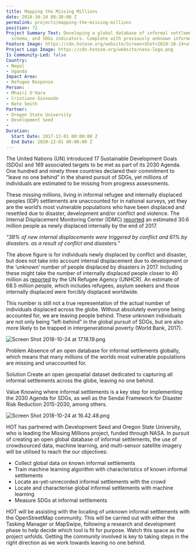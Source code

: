 ```yaml
---
title: Mapping the Missing Millions
date: 2018-10-24 08:38:00 Z
permalink: projects/mapping-the-missing-millions
position: 72
Project Summary Text: Developing a global database of informal settlement location,
  schema, and SDGs indicators. Complete with previously unknown informal settlements.
Feature Image: https://cdn.hotosm.org/website/Screen+Shot+2018-10-24+at+17.00.49.png
Project Logo Image: https://cdn.hotosm.org/website/nasa-logo.png
Is Community-Led: false
Country:
- Nepal
- Uganda
Impact Area:
- Refugee Response
Person:
- Mhairi O'Hara
- Cristiano Giovando
- Nate Smith
Partner:
- Oregon State University
- Development Seed
- 
Duration:
  Start Date: 2017-12-01 00:00:00 Z
  End Date: 2020-12-01 00:00:00 Z
---
```


The United Nations (UN) introduced 17 Sustainable Development Goals (SDGs) and 169 associated targets to be met as part of its 2030 Agenda. One hundred and ninety three countries declared their commitment to “leave no one behind” in the shared pursuit of SDGs, yet millions of individuals are estimated to be missing from progress assessments. 

These missing millions, living in informal refugee and internally displaced peoples (IDP) settlements are unaccounted for in national surveys, yet they are the world’s most vulnerable populations who have been displaced and resettled due to disaster, development and/or conflict and violence. The Internal Displacement Monitoring Center (IDMC) [reported](http://www.internal-displacement.org/global-report/grid2018/) an estimated 30.6 million people as newly displaced internally by the end of 2017. 

*“39% of new internal displacements were triggered by conflict and 61% by disasters.
 as a result of conflict and disasters.”*

The above figure is for individuals newly displaced by conflict and disaster, but does not take into account internal displacement due to development or the ‘unknown’ number of people displaced by disasters in 2017. Including these might take the number of internally displaced people closer to 40 million as [reported](http://www.unhcr.org/figures-at-a-glance.html) by the UN Refugee Agency (UNHCR). An estimate of 68.5 million people, which includes refugees, asylum seekers and those internally displaced were forcibly displaced worldwide. 

This number is still not a true representation of the actual number of individuals displaced across the globe. Without absolutely everyone being accounted for, we are leaving people behind. These unknown individuals are not only being “left-behind” in the global pursuit of SDGs, but are also more likely to be trapped in intergenerational poverty (World Bank, 2017).



![Screen Shot 2018-10-24 at 17.18.19.png](https://cdn.hotosm.org/website/Screen+Shot+2018-10-24+at+17.18.19.png)


Problem
Absence of an open database for informal settlements globally, which means that many millions of the worlds most vulnerable populations are missing and unaccounted for.

Solution
Create an open geospatial dataset dedicated to capturing all informal settlements across the globe, leaving no one behind.

Value
Knowing where informal settlements is a key step for implementing the 2030 Agenda for SDGs, as well as the Sendai Framework for Disaster Risk Reduction 2015-2030, among others.



![Screen Shot 2018-10-24 at 16.42.48.png](https://cdn.hotosm.org/website/Screen+Shot+2018-10-24+at+16.42.48.png)



HOT has partnered with Development Seed and Oregon State University, who is leading the Missing Millions project, funded through NASA. In pursuit of creating an open global database of informal settlements, the use of crowdsourced data, machine learning, and multi-sensor satellite imagery will be utilised to reach the our objectives:

* Collect global data on known informal settlements
* Train machine learning algorithm with characteristics of known informal settlements
* Locate as-yet-unrecorded informal settlements with the crowd
* Locate and characterise global informal settlements with machine learning 
* Measure SDGs at informal settlements


HOT will be assisting with the locating of unknown informal settlements with the OpenStreetMap community. This will be carried out with either the Tasking Manager or MapSwipe, following a research and development phase to help decide which tool is fit for purpose. Watch this space as the project unfolds. Getting the community involved is key to taking steps in the right direction as we work towards leaving no one behind. 
